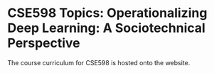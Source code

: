 # CSE598 Topics: Operationalizing Deep Learning: A Sociotechnical Perspective
The course curriculum for CSE598 is hosted onto the website.
